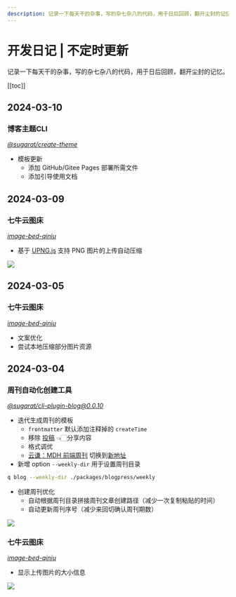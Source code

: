 ```yaml
---
description: 记录一下每天干的杂事，写的杂七杂八的代码，用于日后回顾，翻开尘封的记忆
---
```

# 开发日记 | 不定时更新

记录一下每天干的杂事，写的杂七杂八的代码，用于日后回顾，翻开尘封的记忆。

[[toc]]
## 2024-03-10
### 博客主题CLI
*[@sugarat/create-theme](https://github.com/ATQQ/sugar-blog/tree/master/packages/create-theme)*

* 模板更新
  * 添加 GitHub/Gitee Pages 部署所需文件
  * 添加引导使用文档

## 2024-03-09
### 七牛云图床
*[image-bed-qiniu](https://github.com/ATQQ/image-bed-qiniu/tree/master/packages/client#-%E4%B8%83%E7%89%9B%E4%BA%91oss%E5%9B%BE%E5%BA%8A-)*

* 基于 [UPNG.js](https://github.com/photopea/UPNG.js) 支持 PNG 图片的上传自动压缩

![](https://img.cdn.sugarat.top/mdImg/sugar/727ade06e155fd9541cfcab78bdaab7f)

## 2024-03-05
### 七牛云图床

*[image-bed-qiniu](https://github.com/ATQQ/image-bed-qiniu/tree/master/packages/client#-%E4%B8%83%E7%89%9B%E4%BA%91oss%E5%9B%BE%E5%BA%8A-)*

* 文案优化
* 尝试本地压缩部分图片资源

## 2024-03-04

### 周刊自动化创建工具

*[@sugarat/cli-plugin-blog@0.0.10](https://www.npmjs.com/package/@sugarat/cli-plugin-blog)*

* 迭代生成周刊的模板
  * `frontmatter` 默认添加注释掉的 `createTime`
  * 移除 [投稿](https://www.wenjuan.com/s/AN32YrD/) 👈🏻分享内容
  * 格式调优
  * [云谦：MDH 前端周刊](https://sorrycc.com/mdh/) 切换到[新地址](https://sorrycc.com/mdh/)
* 新增 option `--weekly-dir` 用于设置周刊目录

```sh
q blog --weekly-dir ./packages/blogpress/weekly
```

* 创建周刊优化
  * 自动根据周刊目录拼接周刊文章创建路径（减少一次复制粘贴的时间）
  * 自动更新周刊序号（减少来回切确认周刊期数）

![](https://img.cdn.sugarat.top/mdImg/sugar/3f4b2c2c0497eb31ce8b4d86d16b63b4)

### 七牛云图床

*[image-bed-qiniu](https://github.com/ATQQ/image-bed-qiniu/tree/master/packages/client#-%E4%B8%83%E7%89%9B%E4%BA%91oss%E5%9B%BE%E5%BA%8A-)*

* 显示上传图片的大小信息

![](https://img.cdn.sugarat.top/mdImg/sugar/951b7a23af37d64c0ee1414a6faee899)
